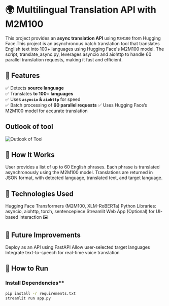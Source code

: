 # 🌍 Multilingual Translation API with M2M100

This project provides an **async translation API** using `M2M100` from Hugging Face.This project is an asynchronous batch translation tool that translates English text into 100+ languages using Hugging Face's M2M100 model. The script, translate_async.py, leverages asyncio and aiohttp to handle 60 parallel translation requests, making it fast and efficient.


## 📌 Features
✅ Detects **source language**  
✅ Translates **to 100+ languages**  
✅ Uses **`asyncio` & `aiohttp`** for speed  
✅ Batch processing of **60 parallel requests**
✅ Uses Hugging Face’s M2M100 model for accurate translation

## Outlook of tool 
![Outlook of Tool](/workspaces/M2M100_Translation_Script/asset/output.png)

## 🔹 How It Works
User provides a list of up to 60 English phrases.
Each phrase is translated asynchronously using the M2M100 model.
Translations are returned in JSON format, with detected language, translated text, and target language.

## 🚀 Technologies Used
Hugging Face Transformers (M2M100, XLM-RoBERTa)
Python Libraries: asyncio, aiohttp, torch, sentencepiece
Streamlit Web App (Optional) for UI-based interaction
🖼️

## 📌 Future Improvements

Deploy as an API using FastAPI
Allow user-selected target languages
Integrate text-to-speech for real-time voice translation

## 🚀 How to Run
###  Install Dependencies**
 ```bash
pip install -r requirements.txt
streamlit run app.py

